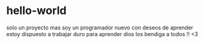 # hello-world
solo un proyecto mas
soy un programador nuevo con deseos de aprender
estoy dispuesto a trabajar duro para aprender
dios los bendiga a todos !! <3
